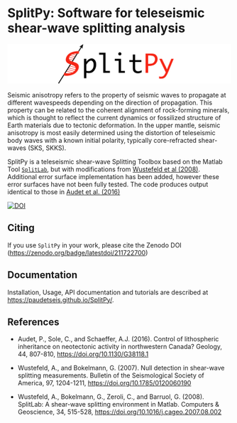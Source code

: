 # SplitPy: Software for teleseismic shear-wave splitting analysis

![](./splitpy/examples/figures/SplitPy_logo.png)

Seismic anisotropy refers to the property of seismic waves to propagate
at different wavespeeds depending on the direction of propagation. This
property can be related to the coherent alignment of rock-forming minerals,
which is thought to reflect the current dynamics or fossilized structure of Earth
materials due to tectonic deformation. In the upper mantle, seismic anisotropy 
is most easily determined using the distortion of teleseismic body waves with a 
known initial polarity, typically core-refracted shear-waves (SKS, SKKS). 

SplitPy is a teleseismic shear-wave Splitting Toolbox based on the 
Matlab Tool [`SplitLab`](http://splitting.gm.univ-montp2.fr), 
but with modifications from [Wustefeld et al (2008)](#references). 
Additional error surface implementation has been added, however these error 
surfaces have not been fully tested. The code produces output identical to
those in [Audet et al. (2016)](#references)

[![DOI](https://zenodo.org/badge/211722700.svg)](https://zenodo.org/badge/latestdoi/211722700)

## Citing

If you use `SplitPy` in your work, please cite the Zenodo DOI (https://zenodo.org/badge/latestdoi/211722700)

## Documentation 
Installation, Usage, API documentation and tutorials are described at 
https://paudetseis.github.io/SplitPy/.

## References

- Audet, P., Sole, C., and Schaeffer, A.J. (2016). Control of lithospheric
  inheritance on neotectonic activity in northwestern Canada? Geology,
  44, 807-810, https://doi.org/10.1130/G38118.1

- Wustefeld, A., and Bokelmann, G. (2007). Null detection in shear-wave splitting 
  measurements. Bulletin of the Seismological Society of America, 97, 1204-1211,
  https://doi.org/10.1785/0120060190

- Wustefeld, A., Bokelmann, G., Zeroli, C., and Barruol, G. (2008). SplitLab: 
  A shear-wave splitting environment in Matlab. Computers & Geoscience, 34, 
  515-528, https://doi.org/10.1016/j.cageo.2007.08.002
